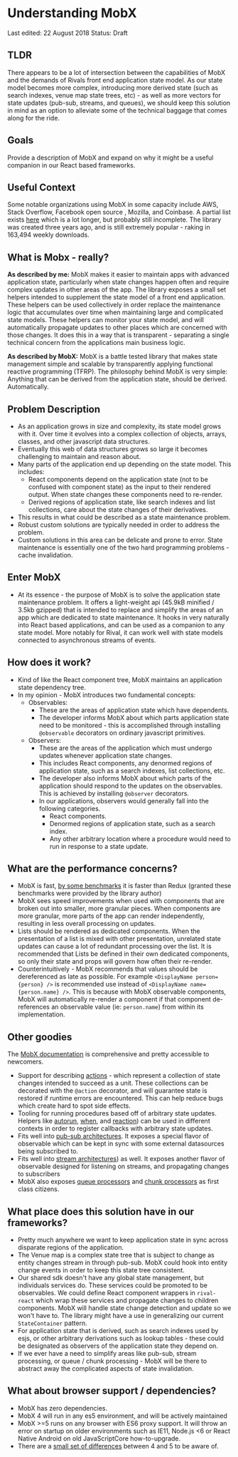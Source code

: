 # Understanding MobX

Last edited: 22 August 2018
Status: Draft

## **TLDR**

There appears to be a lot of intersection between the capabilities of MobX and the demands of Rivals front end application state model. As our state model becomes more complex, introducing more derived state (such as search indexes, venue map state trees, etc) - as well as more vectors for state updates (pub-sub, streams, and queues), we should keep this solution in mind as an option to alleviate some of the technical baggage that comes along for the ride.

## Goals 

Provide a description of MobX and expand on why it might be a useful companion in our React based frameworks.


## Useful Context

Some notable organizations using MobX in some capacity include AWS, Stack Overflow, Facebook open source , Mozilla, and Coinbase. A partial list exists [here](https://github.com/mobxjs/mobx/issues/681) which is a lot longer, but probably still incomplete. The library was created three years ago, and is still extremely popular - raking in 163,494 weekly downloads.


## What is Mobx - really?

**As described by me:**
MobX makes it easier to maintain apps with advanced application state, particularly when state changes happen often and require complex updates in other areas of the app. The library exposes a small set helpers intended to supplement the state model of a front end application. These helpers can be used collectively in order replace the maintenance logic that accumulates over time when maintaining large and complicated state models. These helpers can monitor your state model, and will automatically propagate updates to other places which are concerned with those changes. It does this in a way that is transparent - separating a single technical concern from the applications main business logic.

**As described by MobX:**
MobX is a battle tested library that makes state management simple and scalable by transparently applying functional reactive programming (TFRP). The philosophy behind MobX is very simple: Anything that can be derived from the application state, should be derived. Automatically.


## Problem Description

* As an application grows in size and complexity, its state model grows with it. Over time it evolves into a complex collection of objects, arrays, classes, and other javascript data structures.
* Eventually this web of data structures grows so large it becomes challenging to maintain and reason about.
* Many parts of the application end up depending on the state model. This includes:
    * React components depend on the application state (not to be confused with component state) as the input to their rendered output. When state changes these components need to re-render.
    * Derived regions of application state, like search indexes and list collections, care about the state changes of their derivatives.
* This results in what could be described as a state maintenance problem.
* Robust custom solutions are typically needed in order to address the problem.
* Custom solutions in this area can be delicate and prone to error. State maintenance is essentially one of the two hard programming problems - cache invalidation.



## Enter MobX

* At its essence - the purpose of MobX is to solve the application state maintenance problem. It offers a light-weight api (45.9kB minified / 3.5kb gzipped) that is intended to replace and simplify the areas of an app which are dedicated to state maintenance. It hooks in very naturally into React based applications, and can be used as a companion to any state model. More notably for Rival, it can work well with state models connected to asynchronous streams of events.



## How does it work?

* Kind of like the React component tree, MobX maintains an application state dependency tree. 
* In my opinion - MobX introduces two fundamental concepts:
    * Observables:
        * These are the areas of application state which have dependents.
        * The developer informs MobX about which parts application state need to be monitored - this is accomplished through installing `@observable` decorators on ordinary javascript primitives.
    * Observers:
        * These are the areas of the application which must undergo updates whenever application state changes.
        * This includes React components, any denormed regions of application state, such as a search indexes, list collections, etc.
        * The developer also informs MobX about which parts of the application should respond to the updates on the observables. This is achieved by installing `@observer` decorators.
        * In our applications, observers would generally fall into the following categories.
            * React components.
            * Denormed regions of application state, such as a search index.
            * Any other arbitrary location where a procedure would need to run in response to a state update.



## What are the performance concerns?

* MobX is fast, [by some benchmarks](https://twitter.com/mweststrate/status/718444275239882753) it is faster than Redux (granted these benchmarks were provided by the library author)
* MobX sees speed improvements when used with components that are broken out into smaller, more granular pieces. When components are more granular, more parts of the app can render independently, resulting in less overall processing on updates.
* Lists should be rendered as dedicated components. When the presentation of a list is mixed with other presentation, unrelated state updates can cause a lot of redundant processing over the list. It is recommended that Lists be defined in their own dedicated components, so only their state and props will govern how often their re-render.
* Counterintuitively - MobX recommends that values should be dereferenced as late as possible. For example `<DisplayName person={person} />` is recommended use instead of `<DisplayName name={person.name} />`. This is because with MobX observable components, MobX will automatically re-render a component if that component de-references an observable value (ie: `person.name`) from within its implementation.



## **Other goodies**

The [MobX documentation](https://mobx.js.org/index.html) is comprehensive and pretty accessible to newcomers.

* Support for describing [actions](https://mobx.js.org/refguide/action.html) - which represent a collection of state changes intended to succeed as a unit. These collections can be decorated with the `@action` decorator, and will guarantee state is restored if runtime errors are encountered. This can help reduce bugs which create hard to spot side effects.
* Tooling for running procedures based off of arbitrary state updates.  Helpers like [autorun](https://mobx.js.org/refguide/autorun.html), [when](https://mobx.js.org/refguide/when.html),  and [reaction](https://mobx.js.org/refguide/reaction.html)) can be used in different contexts in order to register callbacks with arbitrary state updates.
* Fits well into [pub-sub architectures](https://github.com/mobxjs/mobx-utils#fromresource). It exposes a special flavor of observable which can be kept in sync with some external datasources being subscribed to.
* Fits well into [stream architectures](https://github.com/mobxjs/mobx-utils#tostream)) as well. It exposes another flavor of observable designed for listening on streams, and propagating changes to subscribers
* MobX also exposes [queue processors](https://github.com/mobxjs/mobx-utils#queueprocessor) and [chunk processors](https://github.com/mobxjs/mobx-utils#chunkprocessor) as first class citizens.



## What place does this solution have in our frameworks?

* Pretty much anywhere we want to keep application state in sync across disparate regions of the application.
* The Venue map is a complex state tree that is subject to change as entity changes stream in through pub-sub. MobX could hook into entity change events in order to keep this state tree consistent.
* Our shared sdk doesn't have any global state management, but individuals services do. These services could be promoted to be observables. We could define React component wrappers in `rival-react` which wrap these services and propagate changes to children components. MobX will handle state change detection and update so we won't have to. The library might have a use in generalizing our current `StateContainer` pattern.
* For application state that is derived, such as search indexes used by esjs, or other arbitrary derivations such as lookup tables - these could be designated as observers of the application state they depend on.
* If we ever have a need to simplify areas like pub-sub, stream processing, or queue / chunk processing - MobX will be there to abstract away the complicated aspects of state invalidation.

## **What about browser support / dependencies?**

* MobX has zero dependencies.
* MobX 4 will run in any es5 environment, and will be actively maintained
* MobX >=5 runs on any browser with ES6 proxy support. It will throw an error on startup on older environments such as IE11, Node.js <6 or React Native Android on old JavaScriptCore how-to-upgrade.
* There are a [small set of differences](https://github.com/mobxjs/mobx#mobx-4-vs-mobx-5) between 4 and 5 to be aware of.

